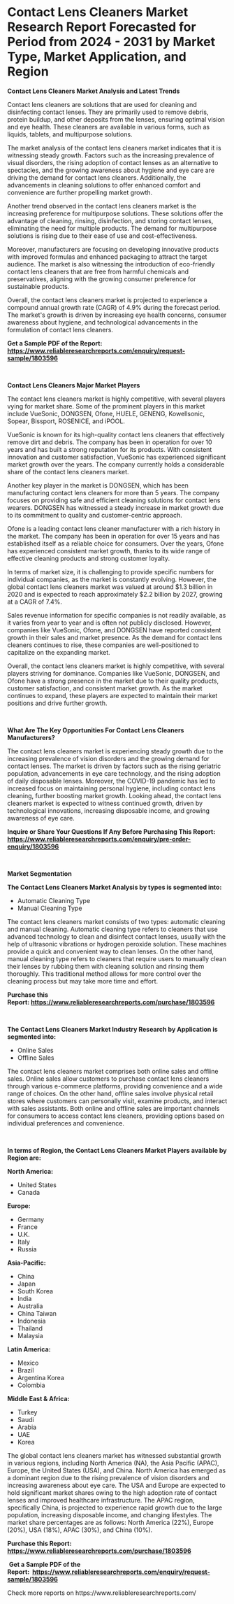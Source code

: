 <p><h1>Contact Lens Cleaners Market Research Report Forecasted for Period from 2024 -  2031 by Market Type, Market Application, and Region</h1></p><p><strong>Contact Lens Cleaners Market Analysis and Latest Trends</strong></p>
<p><p>Contact lens cleaners are solutions that are used for cleaning and disinfecting contact lenses. They are primarily used to remove debris, protein buildup, and other deposits from the lenses, ensuring optimal vision and eye health. These cleaners are available in various forms, such as liquids, tablets, and multipurpose solutions.</p><p>The market analysis of the contact lens cleaners market indicates that it is witnessing steady growth. Factors such as the increasing prevalence of visual disorders, the rising adoption of contact lenses as an alternative to spectacles, and the growing awareness about hygiene and eye care are driving the demand for contact lens cleaners. Additionally, the advancements in cleaning solutions to offer enhanced comfort and convenience are further propelling market growth.</p><p>Another trend observed in the contact lens cleaners market is the increasing preference for multipurpose solutions. These solutions offer the advantage of cleaning, rinsing, disinfection, and storing contact lenses, eliminating the need for multiple products. The demand for multipurpose solutions is rising due to their ease of use and cost-effectiveness.</p><p>Moreover, manufacturers are focusing on developing innovative products with improved formulas and enhanced packaging to attract the target audience. The market is also witnessing the introduction of eco-friendly contact lens cleaners that are free from harmful chemicals and preservatives, aligning with the growing consumer preference for sustainable products.</p><p>Overall, the contact lens cleaners market is projected to experience a compound annual growth rate (CAGR) of 4.9% during the forecast period. The market's growth is driven by increasing eye health concerns, consumer awareness about hygiene, and technological advancements in the formulation of contact lens cleaners.</p></p>
<p><strong>Get a Sample PDF of the Report:&nbsp; <a href="https://www.reliableresearchreports.com/enquiry/request-sample/1803596">https://www.reliableresearchreports.com/enquiry/request-sample/1803596</a></strong></p>
<p>&nbsp;</p>
<p><strong>Contact Lens Cleaners Major Market Players</strong></p>
<p><p>The contact lens cleaners market is highly competitive, with several players vying for market share. Some of the prominent players in this market include VueSonic, DONGSEN, Ofone, HUELE, GENENG, Kowellsonic, Sopear, Bissport, ROSENICE, and iPOOL.</p><p>VueSonic is known for its high-quality contact lens cleaners that effectively remove dirt and debris. The company has been in operation for over 10 years and has built a strong reputation for its products. With consistent innovation and customer satisfaction, VueSonic has experienced significant market growth over the years. The company currently holds a considerable share of the contact lens cleaners market.</p><p>Another key player in the market is DONGSEN, which has been manufacturing contact lens cleaners for more than 5 years. The company focuses on providing safe and efficient cleaning solutions for contact lens wearers. DONGSEN has witnessed a steady increase in market growth due to its commitment to quality and customer-centric approach.</p><p>Ofone is a leading contact lens cleaner manufacturer with a rich history in the market. The company has been in operation for over 15 years and has established itself as a reliable choice for consumers. Over the years, Ofone has experienced consistent market growth, thanks to its wide range of effective cleaning products and strong customer loyalty.</p><p>In terms of market size, it is challenging to provide specific numbers for individual companies, as the market is constantly evolving. However, the global contact lens cleaners market was valued at around $1.3 billion in 2020 and is expected to reach approximately $2.2 billion by 2027, growing at a CAGR of 7.4%.</p><p>Sales revenue information for specific companies is not readily available, as it varies from year to year and is often not publicly disclosed. However, companies like VueSonic, Ofone, and DONGSEN have reported consistent growth in their sales and market presence. As the demand for contact lens cleaners continues to rise, these companies are well-positioned to capitalize on the expanding market.</p><p>Overall, the contact lens cleaners market is highly competitive, with several players striving for dominance. Companies like VueSonic, DONGSEN, and Ofone have a strong presence in the market due to their quality products, customer satisfaction, and consistent market growth. As the market continues to expand, these players are expected to maintain their market positions and drive further growth.</p></p>
<p>&nbsp;</p>
<p><strong>What Are The Key Opportunities For Contact Lens Cleaners Manufacturers?</strong></p>
<p><p>The contact lens cleaners market is experiencing steady growth due to the increasing prevalence of vision disorders and the growing demand for contact lenses. The market is driven by factors such as the rising geriatric population, advancements in eye care technology, and the rising adoption of daily disposable lenses. Moreover, the COVID-19 pandemic has led to increased focus on maintaining personal hygiene, including contact lens cleaning, further boosting market growth. Looking ahead, the contact lens cleaners market is expected to witness continued growth, driven by technological innovations, increasing disposable income, and growing awareness of eye care.</p></p>
<p><strong>Inquire or Share Your Questions If Any Before Purchasing This Report: <a href="https://www.reliableresearchreports.com/enquiry/pre-order-enquiry/1803596">https://www.reliableresearchreports.com/enquiry/pre-order-enquiry/1803596</a></strong></p>
<p>&nbsp;</p>
<p><strong>Market Segmentation</strong></p>
<p><strong>The Contact Lens Cleaners Market Analysis by types is segmented into:</strong></p>
<p><ul><li>Automatic Cleaning Type</li><li>Manual Cleaning Type</li></ul></p>
<p><p>The contact lens cleaners market consists of two types: automatic cleaning and manual cleaning. Automatic cleaning type refers to cleaners that use advanced technology to clean and disinfect contact lenses, usually with the help of ultrasonic vibrations or hydrogen peroxide solution. These machines provide a quick and convenient way to clean lenses. On the other hand, manual cleaning type refers to cleaners that require users to manually clean their lenses by rubbing them with cleaning solution and rinsing them thoroughly. This traditional method allows for more control over the cleaning process but may take more time and effort.</p></p>
<p><strong>Purchase this Report:&nbsp;<a href="https://www.reliableresearchreports.com/purchase/1803596">https://www.reliableresearchreports.com/purchase/1803596</a></strong></p>
<p>&nbsp;</p>
<p><strong>The Contact Lens Cleaners Market Industry Research by Application is segmented into:</strong></p>
<p><ul><li>Online Sales</li><li>Offline Sales</li></ul></p>
<p><p>The contact lens cleaners market comprises both online sales and offline sales. Online sales allow customers to purchase contact lens cleaners through various e-commerce platforms, providing convenience and a wide range of choices. On the other hand, offline sales involve physical retail stores where customers can personally visit, examine products, and interact with sales assistants. Both online and offline sales are important channels for consumers to access contact lens cleaners, providing options based on individual preferences and convenience.</p></p>
<p>&nbsp;</p>
<p><strong>In terms of Region, the Contact Lens Cleaners Market Players available by Region are:</strong></p>
<p>
    <p> <strong> North America: </strong>
        <ul>
            <li>United States</li>
            <li>Canada</li>
        </ul>
        </p> 
    <p> <strong> Europe: </strong>
        <ul>
            <li>Germany</li>
            <li>France</li>
            <li>U.K.</li>
            <li>Italy</li>
            <li>Russia</li>
        </ul>
        </p> 
    <p> <strong> Asia-Pacific: </strong>
        <ul>
            <li>China</li>
            <li>Japan</li>
            <li>South Korea</li>
            <li>India</li>
            <li>Australia</li>
            <li>China Taiwan</li>
            <li>Indonesia</li>
            <li>Thailand</li>
            <li>Malaysia</li>
        </ul>
        </p> 
    <p> <strong> Latin America: </strong>
        <ul>
            <li>Mexico</li>
            <li>Brazil</li>
            <li>Argentina Korea</li>
            <li>Colombia</li>
        </ul>
        </p> 
    <p> <strong> Middle East & Africa: </strong>
        <ul>
            <li>Turkey</li>
            <li>Saudi</li>
            <li>Arabia</li>
            <li>UAE</li>
            <li>Korea</li>
        </ul>
    </p>
    </p>
<p><p>The global contact lens cleaners market has witnessed substantial growth in various regions, including North America (NA), the Asia Pacific (APAC), Europe, the United States (USA), and China. North America has emerged as a dominant region due to the rising prevalence of vision disorders and increasing awareness about eye care. The USA and Europe are expected to hold significant market shares owing to the high adoption rate of contact lenses and improved healthcare infrastructure. The APAC region, specifically China, is projected to experience rapid growth due to the large population, increasing disposable income, and changing lifestyles. The market share percentages are as follows: North America (22%), Europe (20%), USA (18%), APAC (30%), and China (10%).</p></p>
<p><strong>Purchase this Report: <a href="https://www.reliableresearchreports.com/purchase/1803596">https://www.reliableresearchreports.com/purchase/1803596</a></strong></p>
<p>&nbsp;<strong>Get a Sample PDF of the Report:&nbsp;&nbsp;<a href="https://www.reliableresearchreports.com/enquiry/request-sample/1803596">https://www.reliableresearchreports.com/enquiry/request-sample/1803596</a></strong></p>
<p><strong></strong></p>
<p>Check more reports on https://www.reliableresearchreports.com/</p>